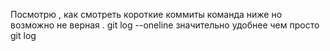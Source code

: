 Посмотрю , как смотреть короткие коммиты команда ниже но возможно не верная
. git log --oneline
значительно удобнее чем просто git log